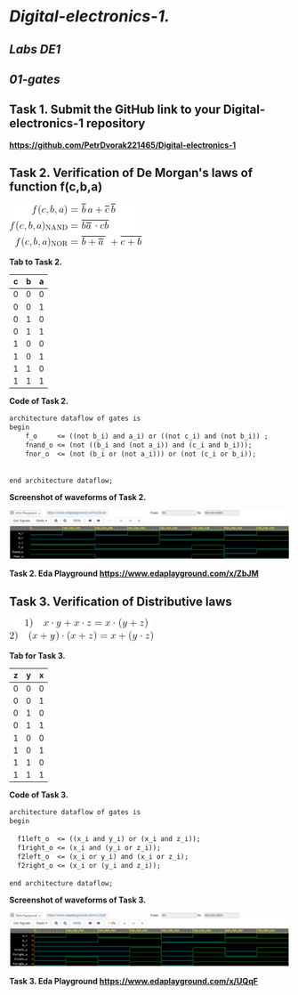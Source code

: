 # *Digital-electronics-1.*

## *Labs DE1* 

## *01-gates*

## Task 1. Submit the GitHub link to your Digital-electronics-1 repository

**https://github.com/PetrDvorak221465/Digital-electronics-1**

## Task 2. Verification of De Morgan's laws of function f(c,b,a) 

![Logic function](Images/equations.png)

**Tab to Task 2.**

| **c** | **b** | **a** |
| :-: | :-: | :-: |
| 0 | 0 | 0 |
| 0 | 0 | 1 |
| 0 | 1 | 0 |
| 0 | 1 | 1 |
| 1 | 0 | 0 |
| 1 | 0 | 1 |
| 1 | 1 | 0 |
| 1 | 1 | 1 |


**Code of Task 2.**
```
architecture dataflow of gates is
begin
    f_o     <= ((not b_i) and a_i) or ((not c_i) and (not b_i)) ;
    fnand_o <= (not ((b_i and (not a_i)) and (c_i and b_i)));
    fnor_o  <= (not (b_i or (not a_i))) or (not (c_i or b_i));
    

end architecture dataflow;
```

**Screenshot of waveforms of Task 2.**

![Simulation De Morgan's laws](Images/De_Morgans_Laws_signals.png)

**Task 2. Eda Playground https://www.edaplayground.com/x/ZbJM**


## Task 3. Verification of Distributive laws

![Functions](Images/Distrib.png)

**Tab for Task 3.**

| **z** | **y** | **x** |
| :-: | :-: | :-: |
| 0 | 0 | 0 |
| 0 | 0 | 1 |
| 0 | 1 | 0 |
| 0 | 1 | 1 |
| 1 | 0 | 0 |
| 1 | 0 | 1 |
| 1 | 1 | 0 |
| 1 | 1 | 1 |


**Code of Task 3.**
```
architecture dataflow of gates is
begin
  
  f1left_o  <= ((x_i and y_i) or (x_i and z_i));
  f1right_o <= (x_i and (y_i or z_i));
  f2left_o  <= (x_i or y_i) and (x_i or z_i);
  f2right_o <= (x_i or (y_i and z_i));
    
end architecture dataflow;
```

**Screenshot of waveforms of Task 3.**

![Simulation Distributive laws](Images/Distributive_laws.png)

**Task 3. Eda Playground https://www.edaplayground.com/x/UQqF**

